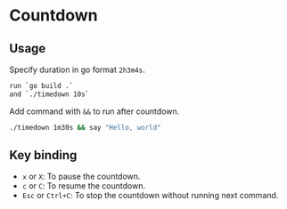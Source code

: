 # Countdown

## Usage

Specify duration in go format `2h3m4s`.

```bash
run `go build .`
and `./timedown 10s`
```

Add command with `&&` to run after countdown.

```bash
./timedown 1m30s && say "Hello, world"
```

## Key binding

- `x` or `X`: To pause the countdown.
- `c` or `C`: To resume the countdown.
- `Esc` or `Ctrl+C`: To stop the countdown without running next command.

